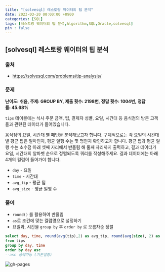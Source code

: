 ```yaml
---
title: "[solvesql] 레스토랑 웨이터의 팁 분석"
date: 2023-03-20 00:00:00 +0900
categories: [SQL]
tags: [레스토랑 웨이터의 팁 분석,Algorithm,SQL,Oracle,solvesql]
pin : false
---
```


## [solvesql] 레스토랑 웨이터의 팁 분석

### 출처
- <a href="https://solvesql.com/problems/tip-analysis/" target="_blank"> https://solvesql.com/problems/tip-analysis/ </a>

### 문제

**난이도: 쉬움, 주제: GROUP BY, 제출 횟수: 2198번, 정답 횟수: 1004번, 정답률: 45.68%**

`tips` 테이블에는 식사 주문 금액, 팁, 결제자 성별, 요일, 시간대 등 음식점의 방문 고객들과 관련된 데이터가 들어있습니다.

음식점의 요일, 시간대 별 패턴을 분석해보고자 합니다. 구체적으로는 각 요일의 시간대별 평균 팁은 얼마인지, 평균 일행 수는 몇 명인지 확인하고자 합니다. 평균 팁과 평균 일행 수는 소수점 아래 셋째 자리에서 반올림 해 둘째 자리까지 출력하고, 결과 데이터가 요일, 시간대의 알파벳 순으로 정렬되도록 쿼리를 작성해주세요. 결과 데이터에는 아래 4개의 컬럼이 들어가야 합니다.

- `day` - 요일
- `time` - 시간대
- `avg_tip` - 평균 팁
- `avg_size` - 평균 일행 수

### 풀이
- `round()` 를 활용하여 반올림
- `as`로 조건에 맞는 컬럼명으로 설정하기
- 요일과, 시간을 `group by` 후 `order by` 로 오름차순 정렬
```sql
select day, time, round(avg(tip),2) as avg_tip, round(avg(size), 2) as avg_size
from tips
group by day, time
order by day asc
--asc 생략가능 (기본설정)
```

![gh-pages](../../../assets/img/favicons/android-chrome-256x256.png)
